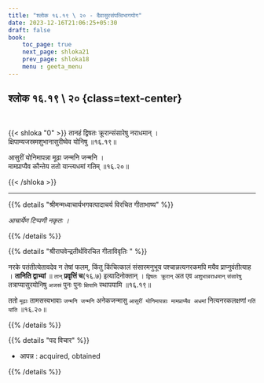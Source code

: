```yaml
---
title: "श्लोक १६.१९ \ २० - दैवासुरसंपत्विभागयोग"
date: 2023-12-16T21:06:25+05:30
draft: false
book:
    toc_page: true
    next_page: shloka21
    prev_page: shloka18
    menu : geeta_menu
---
```




## श्लोक १६.१९ \ २० {class=text-center}

<br/>

{{< shloka  "0"  >}}
तानहं द्विषतः क्रूरान्संसारेषु नराधमान् ।  
क्षिपाम्यजस्रमशुभानासुरीष्वेव योनिषु ॥१६.१९॥ 

आसुरीं योनिमापन्ना मूढा जन्मनि जन्मनि ।  
मामप्राप्यैव कौन्तेय ततो यान्त्यधमां गतिम् ॥१६.२०॥

{{< /shloka >}}

---


{{% details "श्रीमन्मध्वाचार्यभगवत्पादाचर्य विरचित  गीताभाष्य" %}}

*आचार्येण टिप्पणी नकृतः ।*

{{% /details %}}


{{% details "श्रीराघवेन्द्रतीर्थविरचित गीताविवृतिः " %}}

नरके पतंतीत्येतावदेव न तेषां फलम्‌, किंतु किंचित्कालं
संसारमनुभूय पश्चान्नत्यनरकमपि मयैव प्राप्नुवंतीत्याह ।
**तानिति द्वाभ्यां** ॥ `तान्‌` **प्रवृत्तिं च**(१६.७)
इत्यादिनोक्तान्‌ । 
`द्विषतः क्रूरान्‌` अत एव `अशुभान्नराधमान्‌` `संसारेषु` 
तत्राप्यासुरयोनिषु `अजस्रं` पुनः पुनः `क्षिपामि` 
स्थापयामि ॥१६.१९॥  

ततो `मूढाः` तामसस्वभावाः `जन्मनि जन्मनि` अनेकजन्मासु 
`आसुरीं योनिमापन्नाः मामप्राप्यैव अधमां` नित्यनरकलक्षणां 
`गतिं यांति` ॥१६.२०॥

{{% /details %}}



{{% details "पद विचार" %}}

- आपन्न : acquired, obtained

{{% /details %}}
